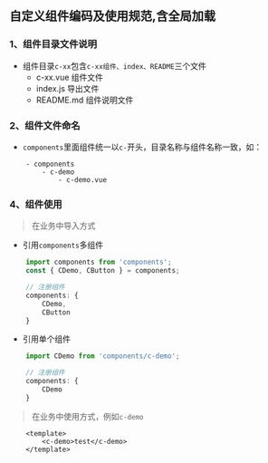 ## 自定义组件编码及使用规范,含全局加载

### 1、组件目录文件说明
- 组件目录`c-xx`包含`c-xx组件、index、README`三个文件
    - c-xx.vue 组件文件
    - index.js 导出文件
    - README.md 组件说明文件

### 2、组件文件命名

-  `components`里面组件统一以`c-`开头，目录名称与组件名称一致，如：

```
    - components
        - c-demo
            - c-demo.vue

```

### 4、组件使用

> 在业务中导入方式

- 引用`components`多组件

``` js
    import components from 'components';
    const { CDemo, CButton } = components;

    // 注册组件
    components: {
        CDemo,
        CButton
    }
```
- 引用单个组件

```js
    import CDemo from 'components/c-demo';

    // 注册组件
    components: {
        CDemo
    }
```

> 在业务中使用方式，例如`c-demo`

```
    <template>
        <c-demo>test</c-demo>
    </template>
```
